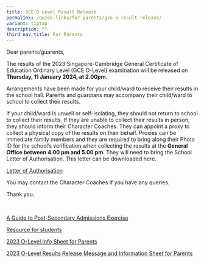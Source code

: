 ```yaml
---
title: GCE O Level Result Release
permalink: /quick-links/for-parents/gce-o-result-release/
variant: tiptap
description: ""
third_nav_title: For Parents
---
```

<p>Dear parents/guarents,</p><p></p><p>The results of the 2023 Singapore-Cambridge General Certificate of Education Ordinary Level (GCE O-Level) examination will be released on <strong>Thursday, 11 January 2024, at 2.00pm</strong>.</p><p></p><p>Arrangements have been made for your child/ward to receive their results in the school hall. Parents and guardians may accompany their child/ward to school to collect their results.</p><p></p><p>If your child/ward is unwell or self-isolating, they should not return to school to collect their results. If they are unable to collect their results in person, they should inform their Character Coaches. They can appoint a proxy to collect a physical copy of the results on their behalf. Proxies can be immediate family members and they are required to bring along their Photo ID for the school’s verification when collecting the results at the <strong>General Office between 4.00 pm and 5.00 pm</strong>. They will need to bring the School Letter of Authorisation. This letter can be downloaded here.</p><p><a href="/files/Students/Letter_of_Authorisation.pdf" rel="noopener noreferrer nofollow" target="_blank">Letter of Authorisation</a></p><p>You may contact the Character Coaches if you have any queries.</p><p>Thank you.</p><p>&nbsp; </p><p><a href="/files/A_Guide_to_Post_Secondary_Admissions_Exercises.pdf" rel="noopener noreferrer nofollow" target="_blank">A Guide to Post-Secondary Admissions Exercise</a></p><p><a href="/files/2023_Student_Resource_O_Level.pdf" rel="noopener noreferrer nofollow" target="_blank">Resource for students</a></p><p><a href="/files/Students/2023_O_Level_Results_Release_Message_and_Information_Sheet_for_Parents.pdf" rel="noopener noreferrer nofollow" target="_blank">2023 O-Level Info Sheet for Parents</a></p><p><a href="/files/Students/2023_O_Level_Results_Release_Message_and_Information_Sheet_for_Parents.pdf" rel="noopener noreferrer nofollow" target="_blank">2023 O-Level Results Release Message and Information Sheet for Parents</a></p><p></p>